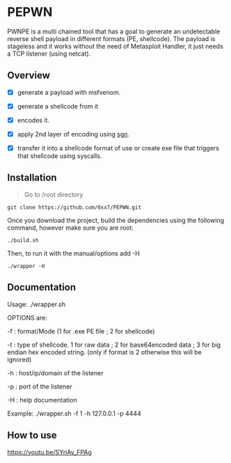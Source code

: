 # PEPWN
PWNPE is a multi chained tool that has a goal to generate an undetectable reverse shell payload in different formats (PE, shellcode). The payload is stageless and it works without the need of Metasploit Handler, it just needs a TCP listener (using netcat).


## Overview

- [x] generate a payload with msfvenom.
- [x] generate a shellcode from it
- [x] encodes it.
- [x] apply 2nd layer of encoding using [sgn](https://github.com/egebalci/sgn/).
- [x] transfer it into a shellcode format of use or create exe file that triggers that shellcode using syscalls.



## Installation

>Go to /root directory 

```
git clone https://github.com/0xx7/PEPWN.git
```
Once you download the project, build the dependencies using the following command, however make sure you are root:
```
./build.sh
```
Then, to run it with the manual/options add -H  
```
./wrapper -H
```


## Documentation

Usage: ./wrapper.sh <OPTIONS>
 
 OPTIONS are:
 
 -f : format/Mode (1 for .exe PE file <DEFAULT> ; 2 for shellcode)
 
 -t : type of shellcode. 1 for raw data ; 2 for base64encoded data ; 3 for big endian hex encoded string. (only if format is 2 otherwise this will be ignored)
 
 -h : host/ip/domain of the listener
 
 -p : port of the listener
 
 -H : help documentation
 
 Example: ./wrapper.sh -f 1 -h 127.0.0.1 -p 4444


## How to use

https://youtu.be/SYriAv_FPAg



